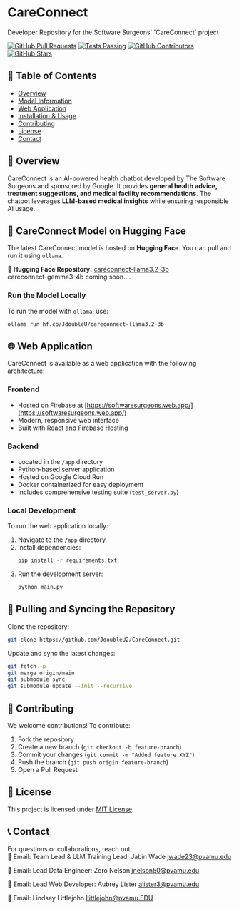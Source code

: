# CareConnect
Developer Repository for the Software Surgeons' 'CareConnect' project

[![GitHub Pull Requests](https://img.shields.io/github/issues-pr/JdoubleU2/CareConnect)](https://github.com/JdoubleU2/CareConnect/pulls)
[![Tests Passing](https://github.com/JdoubleU2/CareConnect/workflows/Snowflake%20Snowpark%20CI/CD%20Prod/badge.svg)](https://github.com/JdoubleU2/CareConnect/actions)
[![GitHub Contributors](https://img.shields.io/github/contributors/JdoubleU2/CareConnect)](https://github.com/JdoubleU2/CareConnect/graphs/contributors)
[![GitHub Stars](https://img.shields.io/github/stars/JdoubleU2/CareConnect?style=social)](https://github.com/JdoubleU2/CareConnect/stargazers)

## 📌 Table of Contents  
- [Overview](#overview)  
- [Model Information](#model-information)  
- [Web Application](#web-application)
- [Installation & Usage](#installation--usage)  
- [Contributing](#contributing)  
- [License](#license)  
- [Contact](#contact)  

## 🚀 Overview  
CareConnect is an AI-powered health chatbot developed by The Software Surgeons and sponsored by Google. It provides **general health advice, treatment suggestions, and medical facility recommendations**. The chatbot leverages **LLM-based medical insights** while ensuring responsible AI usage.

## 🤖 CareConnect Model on Hugging Face  
The latest CareConnect model is hosted on **Hugging Face**. You can pull and run it using `ollama`.  

🔗 **Hugging Face Repository:** 
[careconnect-llama3.2-3b](https://huggingface.co/JdoubleU/careconnect-llama3.2-3b)  
careconnect-gemma3-4b coming soon....

### Run the Model Locally  
To run the model with `ollama`, use:  
```sh
ollama run hf.co/JdoubleU/careconnect-llama3.2-3b
```

## 🌐 Web Application
CareConnect is available as a web application with the following architecture:

### Frontend
- Hosted on Firebase at [https://softwaresurgeons.web.app/](https://softwaresurgeons.web.app/)
- Modern, responsive web interface
- Built with React and Firebase Hosting

### Backend
- Located in the `/app` directory
- Python-based server application
- Hosted on Google Cloud Run
- Docker containerized for easy deployment
- Includes comprehensive testing suite (`test_server.py`)

### Local Development
To run the web application locally:
1. Navigate to the `/app` directory
2. Install dependencies:
   ```sh
   pip install -r requirements.txt
   ```
3. Run the development server:
   ```sh
   python main.py
   ```

## 🔄 Pulling and Syncing the Repository  

Clone the repository:  
```sh
git clone https://github.com/JdoubleU2/CareConnect.git
```

Update and sync the latest changes:  
```sh
git fetch -p
git merge origin/main
git submodule sync
git submodule update --init --recursive
```

## 🤝 Contributing  
We welcome contributions! To contribute:  

1. Fork the repository  
2. Create a new branch (`git checkout -b feature-branch`)  
3. Commit your changes (`git commit -m "Added feature XYZ"`)  
4. Push the branch (`git push origin feature-branch`)  
5. Open a Pull Request  

## 📜 License  
This project is licensed under [MIT License](LICENSE).  

## 📞 Contact  
For questions or collaborations, reach out:  
📧 Email: Team Lead & LLM Training Lead: Jabin Wade [jwade23@pvamu.edu](mailto:Jwade23@pvamu.edu)

📧 Email: Lead Data Engineer: Zero Nelson [jnelson50@pvamu.edu](mailto:jnelson50@pvamu.edu) 

📧 Email: Lead Web Developer: Aubrey Lister [alister3@pvamu.edu](mailto:alister3@pvamu.edu)  

📧 Email: Lindsey Littlejohn [llittlejohn@pvamu.EDU](mailto:llittlejohn@PVAMU.EDU)  
